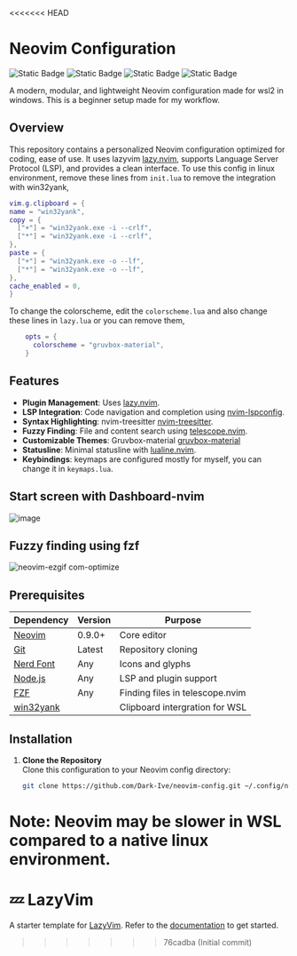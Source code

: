 <<<<<<< HEAD
# Neovim Configuration

![Static Badge](https://img.shields.io/badge/Linux-yellow) ![Static Badge](https://img.shields.io/badge/Windows-blue) ![Static Badge](https://img.shields.io/badge/lazyvim-lightred) ![Static Badge](https://img.shields.io/badge/neovim-0.9%2B-lightblue)

A modern, modular, and lightweight Neovim configuration made for wsl2 in windows. This is a beginner setup made for my workflow.

## Overview

This repository contains a personalized Neovim configuration optimized for coding, ease of use. It uses lazyvim [lazy.nvim](https://github.com/folke/lazy.nvim), supports Language Server Protocol (LSP), and provides a clean interface.
To use this config in linux environment, remove these lines from `init.lua` to remove the integration with win32yank,
  ```lua
  vim.g.clipboard = {
  name = "win32yank",
  copy = {
    ["+"] = "win32yank.exe -i --crlf",
    ["*"] = "win32yank.exe -i --crlf",
  },
  paste = {
    ["+"] = "win32yank.exe -o --lf",
    ["*"] = "win32yank.exe -o --lf",
  },
  cache_enabled = 0,
}
```
To change the colorscheme, edit the `colorscheme.lua` and also change these lines in `lazy.lua` or you can remove them,
  ```lua
      opts = {
        colorscheme = "gruvbox-material",
      }
  ```

## Features

- **Plugin Management**: Uses [lazy.nvim](https://github.com/folke/lazy.nvim).
- **LSP Integration**: Code navigation and completion using [nvim-lspconfig](https://github.com/neovim/nvim-lspconfig).
- **Syntax Highlighting**: nvim-treesitter [nvim-treesitter](https://github.com/nvim-treesitter/nvim-treesitter).
- **Fuzzy Finding**: File and content search using [telescope.nvim](https://github.com/nvim-telescope/telescope.nvim).
- **Customizable Themes**: Gruvbox-material [gruvbox-material](https://github.com/sainnhe/gruvbox-material)
- **Statusline**: Minimal statusline with [lualine.nvim](https://github.com/nvim-lualine/lualine.nvim).
- **Keybindings**: keymaps are configured mostly for myself, you can change it in `keymaps.lua`.

## Start screen with Dashboard-nvim
![image](https://github.com/user-attachments/assets/211af87f-7d6d-4cd1-8760-22af0f65c33f)

## Fuzzy finding using fzf
![neovim-ezgif com-optimize](https://github.com/user-attachments/assets/6c4d52f7-ed06-4f7a-a16b-76e551612674)


## Prerequisites

| Dependency | Version | Purpose |
|------------|---------|---------|
| [Neovim](https://neovim.io/) | 0.9.0+ | Core editor |
| [Git](https://git-scm.com/) | Latest | Repository cloning |
| [Nerd Font](https://www.nerdfonts.com/font-downloads) | Any | Icons and glyphs |
| [Node.js](https://nodejs.org/) | Any | LSP and plugin support |
| [FZF](https://github.com/junegunn/fzf) | Any | Finding files in telescope.nvim |
| [win32yank](https://github.com/equalsraf/win32yank) | | Clipboard intergration for WSL | 

## Installation

1. **Clone the Repository**  
   Clone this configuration to your Neovim config directory:
   ```bash
   git clone https://github.com/Dark-Ive/neovim-config.git ~/.config/nvim
   ```

**Note**: Neovim may be slower in WSL compared to a native linux environment.
=======
# 💤 LazyVim

A starter template for [LazyVim](https://github.com/LazyVim/LazyVim).
Refer to the [documentation](https://lazyvim.github.io/installation) to get started.
>>>>>>> 76cadba (Initial commit)
